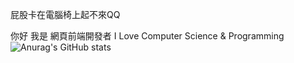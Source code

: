 屁股卡在電腦椅上起不來QQ

你好 我是
網頁前端開發者
I Love Computer Science & Programming
![Anurag's GitHub stats](https://github-readme-stats.vercel.app/api?username=Dalufishe&hide=contribs,prs)
